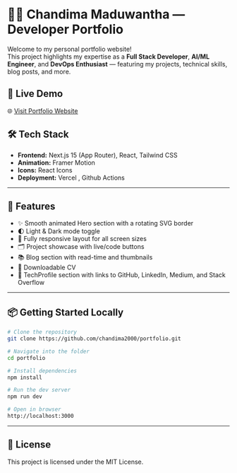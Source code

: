 # 🧑‍💻 Chandima Maduwantha — Developer Portfolio

Welcome to my personal portfolio website!  
This project highlights my expertise as a **Full Stack Developer**, **AI/ML Engineer**, and **DevOps Enthusiast** — featuring my projects, technical skills, blog posts, and more.

## 🚀 Live Demo

🌐 [Visit Portfolio Website](https://your-deployed-url.com)


## 🛠️ Tech Stack

- **Frontend:** Next.js 15 (App Router), React, Tailwind CSS
- **Animation:** Framer Motion
- **Icons:** React Icons
- **Deployment:** Vercel , Github Actions

---

## 🎯 Features

- ✨ Smooth animated Hero section with a rotating SVG border
- 🌓 Light & Dark mode toggle
- 📱 Fully responsive layout for all screen sizes
- 🗂️ Project showcase with live/code buttons
- 📚 Blog section with read-time and thumbnails
- 📄 Downloadable CV
- 🔗 TechProfile section with links to GitHub, LinkedIn, Medium, and Stack Overflow

---

## 📦 Getting Started Locally

```bash
# Clone the repository
git clone https://github.com/chandima2000/portfolio.git

# Navigate into the folder
cd portfolio

# Install dependencies
npm install

# Run the dev server
npm run dev

# Open in browser
http://localhost:3000

```
---

## 📝 License
This project is licensed under the MIT License.
